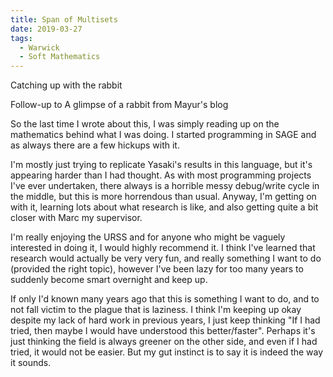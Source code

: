 ```yaml
---
title: Span of Multisets	
date: 2019-03-27
tags:
  - Warwick
  - Soft Mathematics
---
```

 Catching up with the rabbit	

Follow-up to A glimpse of a rabbit from Mayur's blog

So the last time I wrote about this, I was simply reading up on the mathematics behind what I was doing. I started programming in SAGE and as always there are a few hickups with it.

I'm mostly just trying to replicate Yasaki's results in this language, but it's appearing harder than I had thought. As with most programming projects I've ever undertaken, there always is a horrible messy debug/write cycle in the middle, but this is more horrendous than usual. Anyway, I'm getting on with it, learning lots about what research is like, and also getting quite a bit closer with Marc my supervisor.

I'm really enjoying the URSS and for anyone who might be vaguely interested in doing it, I would highly recommend it. I think I've learned that research would actually be very very fun, and really something I want to do (provided the right topic), however I've been lazy for too many years to suddenly become smart overnight and keep up.

If only I'd known many years ago that this is something I want to do, and to not fall victim to the plague that is laziness. I think I'm keeping up okay despite my lack of hard work in previous years, I just keep thinking "If I had tried, then maybe I would have understood this better/faster". Perhaps it's just thinking the field is always greener on the other side, and even if I had tried, it would not be easier. But my gut instinct is to say it is indeed the way it sounds.
